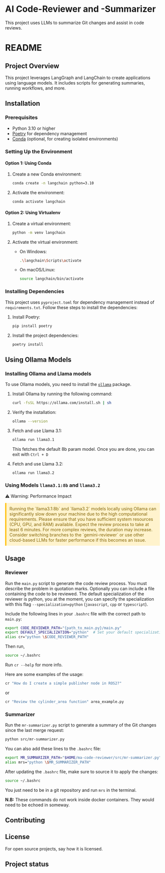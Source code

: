 # AI Code-Reviewer and -Summarizer

This project uses LLMs to summarize Git changes and assist in code reviews.

# README

## Project Overview

This project leverages LangGraph and LangChain to create applications using language models. It includes scripts for generating summaries, running workflows, and more.

## Installation

### Prerequisites

- Python 3.10 or higher
- [Poetry](https://python-poetry.org/docs/#installation) for dependency management
- [Conda](https://docs.conda.io/projects/conda/en/latest/user-guide/install/index.html) (optional, for creating isolated environments)

### Setting Up the Environment


#### Option 1: Using Conda

1. Create a new Conda environment:

   ```sh
   conda create -n langchain python=3.10
   ```

2. Activate the environment:
   ```sh
   conda activate langchain
   ```

#### Option 2: Using Virtualenv

1. Create a virtual environment:

   ```sh
   python -m venv langchain
   ```

2. Activate the virtual environment:
   - On Windows:
     ```sh
     .\langchain\Scripts\activate
     ```
   - On macOS/Linux:
     ```sh
     source langchain/bin/activate
     ```

### Installing Dependencies

This project uses `pyproject.toml` for dependency management instead of `requirements.txt`. Follow these steps to install the dependencies:

1. Install Poetry:

   ```sh
   pip install poetry
   ```

2. Install the project dependencies:
   ```sh
   poetry install
   ```

## Using Ollama Models

### Installing Ollama and Llama models

To use Ollama models, you need to install the [`ollama`](https://ollama.com/) package. 

1. Install Ollama by running the following command:

    ```sh
    curl -fsSL https://ollama.com/install.sh | sh
    ```

2. Verify the installation:

    ```sh
    ollama --version
    ```

3. Fetch and use Llama 3.1:

   ```sh
   ollama run llama3.1
   ```
   This fetches the default 8b param model. Once you are done, you can exit with `Ctrl + D`

4. Fetch and use Llama 3.2:

   ```sh
   ollama run llama3.2
   ```

### Using Models `llama3.1:8b` and `llama3.2`

⚠️ Warning: Performance Impact

<div style="background-color: #FFF3CD; padding: 10px; border-left: 4px solid #FFC107; color: #856404; margin-bottom: 20px;"> Running the `llama3.1:8b` and `llama3.2` models locally using Ollama can significantly slow down your machine due to the high computational requirements. Please ensure that you have sufficient system resources (CPU, GPU, and RAM) available.
Expect the review process to take at least 6 minutes. For more complex reviews, the duration may increase. Consider switching branches to the `gemini-reviewer` or use other cloud-based LLMs for faster performance if this becomes an issue.

</div>

## Usage

### Reviewer

Run the `main.py` script to generate the code review process. You must describe the problem in quotation marks. Optionally you can include a file containing the code to be reviewed. The default specialization of the reviewer is python, you at the moment, you can specify the specialization with this flag `--specialization=python` (`javascript`, `cpp` or `typescript`).

Include the following lines in your `.bashrc` file with the correct path to `main.py`:

```sh
export CODE_REVIEWER_PATH="{path_to_main.py}/main.py"
export DEFAULT_SPECIALIZATION="python"  # Set your default specialization here
alias cr="python \$CODE_REVIEWER_PATH"
```

Then run,

```sh
source ~/.bashrc
```

Run `cr --help` for more info.

Here are some examples of the usage:

```sh
cr "How do I create a simple publisher node in ROS2?"
```

or

```sh
cr "Review the cylinder_area function" area_example.py
```

### Summarizer

Run the `mr-summarizer.py` script to generate a summary of the Git changes since the last merge request:

```sh
python src/mr-summarizer.py
```

You can also add these lines to the `.bashrc` file:

```sh
export MR_SUMMARIZER_PATH="$HOME/ma-code-reviewer/src/mr-summarizer.py"
alias mrs="python \$MR_SUMMARIZER_PATH"
```

After updating the `.bashrc` file, make sure to source it to apply the changes:

```sh
source ~/.bashrc
```

You just need to be in a git repository and run `mrs` in the terminal.

**N.B:** These commands do not work inside docker containers. They would need to be echoed in someway.

## Contributing


## License

For open source projects, say how it is licensed.

## Project status


```

```

